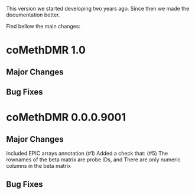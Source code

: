 This version we started developing two years ago. Since then we made the documentation better.

Find bellow the main changes:

# coMethDMR 1.0

## Major Changes

## Bug Fixes

# coMethDMR 0.0.0.9001

## Major Changes
Included EPIC arrays annotation (#1)
Added a check that: (#5)
The rownames of the beta matrix are probe IDs, and
There are only numeric columns in the beta matrix

## Bug Fixes
